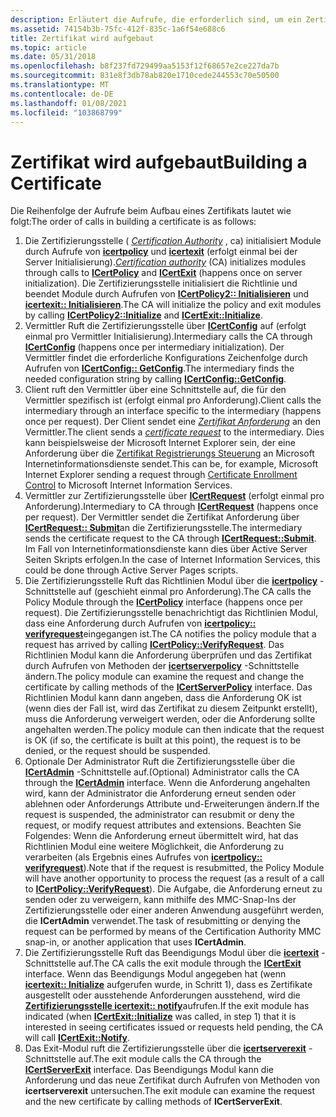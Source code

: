 ```yaml
---
description: Erläutert die Aufrufe, die erforderlich sind, um ein Zertifikat zu erstellen.
ms.assetid: 74154b3b-75fc-412f-835c-1a6f54e688c6
title: Zertifikat wird aufgebaut
ms.topic: article
ms.date: 05/31/2018
ms.openlocfilehash: b8f237fd729499aa5153f12f68657e2ce227da7b
ms.sourcegitcommit: 831e8f3db78ab820e1710cede244553c70e50500
ms.translationtype: MT
ms.contentlocale: de-DE
ms.lasthandoff: 01/08/2021
ms.locfileid: "103868799"
---
```

# <a name="building-a-certificate"></a><span data-ttu-id="323e2-103">Zertifikat wird aufgebaut</span><span class="sxs-lookup"><span data-stu-id="323e2-103">Building a Certificate</span></span>

<span data-ttu-id="323e2-104">Die Reihenfolge der Aufrufe beim Aufbau eines Zertifikats lautet wie folgt:</span><span class="sxs-lookup"><span data-stu-id="323e2-104">The order of calls in building a certificate is as follows:</span></span>

1.  <span data-ttu-id="323e2-105">Die Zertifizierungsstelle ( [*Certification Authority*](../secgloss/c-gly.md) , ca) initialisiert Module durch Aufrufe von [**icertpolicy**](/windows/desktop/api/Certpol/nn-certpol-icertpolicy) und [**icertexit**](/windows/desktop/api/Certexit/nn-certexit-icertexit) (erfolgt einmal bei der Server Initialisierung).</span><span class="sxs-lookup"><span data-stu-id="323e2-105">[*Certification authority*](../secgloss/c-gly.md) (CA) initializes modules through calls to [**ICertPolicy**](/windows/desktop/api/Certpol/nn-certpol-icertpolicy) and [**ICertExit**](/windows/desktop/api/Certexit/nn-certexit-icertexit) (happens once on server initialization).</span></span> <span data-ttu-id="323e2-106">Die Zertifizierungsstelle initialisiert die Richtlinie und beendet Module durch Aufrufen von [**ICertPolicy2:: Initialisieren**](/windows/desktop/api/Certpol/nf-certpol-icertpolicy-initialize) und [**icertexit:: Initialisieren**](/windows/desktop/api/Certexit/nf-certexit-icertexit-initialize).</span><span class="sxs-lookup"><span data-stu-id="323e2-106">The CA will initialize the policy and exit modules by calling [**ICertPolicy2::Initialize**](/windows/desktop/api/Certpol/nf-certpol-icertpolicy-initialize) and [**ICertExit::Initialize**](/windows/desktop/api/Certexit/nf-certexit-icertexit-initialize).</span></span>
2.  <span data-ttu-id="323e2-107">Vermittler Ruft die Zertifizierungsstelle über [**ICertConfig**](/windows/desktop/api/Certcli/nn-certcli-icertconfig) auf (erfolgt einmal pro Vermittler Initialisierung).</span><span class="sxs-lookup"><span data-stu-id="323e2-107">Intermediary calls the CA through [**ICertConfig**](/windows/desktop/api/Certcli/nn-certcli-icertconfig) (happens once per intermediary initialization).</span></span> <span data-ttu-id="323e2-108">Der Vermittler findet die erforderliche Konfigurations Zeichenfolge durch Aufrufen von [**ICertConfig:: GetConfig**](/windows/desktop/api/Certcli/nf-certcli-icertconfig-getconfig).</span><span class="sxs-lookup"><span data-stu-id="323e2-108">The intermediary finds the needed configuration string by calling [**ICertConfig::GetConfig**](/windows/desktop/api/Certcli/nf-certcli-icertconfig-getconfig).</span></span>
3.  <span data-ttu-id="323e2-109">Client ruft den Vermittler über eine Schnittstelle auf, die für den Vermittler spezifisch ist (erfolgt einmal pro Anforderung).</span><span class="sxs-lookup"><span data-stu-id="323e2-109">Client calls the intermediary through an interface specific to the intermediary (happens once per request).</span></span> <span data-ttu-id="323e2-110">Der Client sendet eine [*Zertifikat Anforderung*](../secgloss/c-gly.md) an den Vermittler.</span><span class="sxs-lookup"><span data-stu-id="323e2-110">The client sends a [*certificate request*](../secgloss/c-gly.md) to the intermediary.</span></span> <span data-ttu-id="323e2-111">Dies kann beispielsweise der Microsoft Internet Explorer sein, der eine Anforderung über die [Zertifikat Registrierungs Steuerung](certificate-enrollment-control.md) an Microsoft Internetinformationsdienste sendet.</span><span class="sxs-lookup"><span data-stu-id="323e2-111">This can be, for example, Microsoft Internet Explorer sending a request through [Certificate Enrollment Control](certificate-enrollment-control.md) to Microsoft Internet Information Services.</span></span>
4.  <span data-ttu-id="323e2-112">Vermittler zur Zertifizierungsstelle über [**ICertRequest**](/windows/desktop/api/Certcli/nn-certcli-icertrequest) (erfolgt einmal pro Anforderung).</span><span class="sxs-lookup"><span data-stu-id="323e2-112">Intermediary to CA through [**ICertRequest**](/windows/desktop/api/Certcli/nn-certcli-icertrequest) (happens once per request).</span></span> <span data-ttu-id="323e2-113">Der Vermittler sendet die Zertifikat Anforderung über [**ICertRequest:: Submit**](/windows/desktop/api/Certcli/nf-certcli-icertrequest-submit)an die Zertifizierungsstelle.</span><span class="sxs-lookup"><span data-stu-id="323e2-113">The intermediary sends the certificate request to the CA through [**ICertRequest::Submit**](/windows/desktop/api/Certcli/nf-certcli-icertrequest-submit).</span></span> <span data-ttu-id="323e2-114">Im Fall von Internetinformationsdienste kann dies über Active Server Seiten Skripts erfolgen.</span><span class="sxs-lookup"><span data-stu-id="323e2-114">In the case of Internet Information Services, this could be done through Active Server Pages scripts.</span></span>
5.  <span data-ttu-id="323e2-115">Die Zertifizierungsstelle Ruft das Richtlinien Modul über die [**icertpolicy**](/windows/desktop/api/Certpol/nn-certpol-icertpolicy) -Schnittstelle auf (geschieht einmal pro Anforderung).</span><span class="sxs-lookup"><span data-stu-id="323e2-115">The CA calls the Policy Module through the [**ICertPolicy**](/windows/desktop/api/Certpol/nn-certpol-icertpolicy) interface (happens once per request).</span></span> <span data-ttu-id="323e2-116">Die Zertifizierungsstelle benachrichtigt das Richtlinien Modul, dass eine Anforderung durch Aufrufen von [**icertpolicy:: verifyrequest**](/windows/desktop/api/Certpol/nf-certpol-icertpolicy-verifyrequest)eingegangen ist.</span><span class="sxs-lookup"><span data-stu-id="323e2-116">The CA notifies the policy module that a request has arrived by calling [**ICertPolicy::VerifyRequest**](/windows/desktop/api/Certpol/nf-certpol-icertpolicy-verifyrequest).</span></span> <span data-ttu-id="323e2-117">Das Richtlinien Modul kann die Anforderung überprüfen und das Zertifikat durch Aufrufen von Methoden der [**icertserverpolicy**](/windows/desktop/api/Certif/nn-certif-icertserverpolicy) -Schnittstelle ändern.</span><span class="sxs-lookup"><span data-stu-id="323e2-117">The policy module can examine the request and change the certificate by calling methods of the [**ICertServerPolicy**](/windows/desktop/api/Certif/nn-certif-icertserverpolicy) interface.</span></span> <span data-ttu-id="323e2-118">Das Richtlinien Modul kann dann angeben, dass die Anforderung OK ist (wenn dies der Fall ist, wird das Zertifikat zu diesem Zeitpunkt erstellt), muss die Anforderung verweigert werden, oder die Anforderung sollte angehalten werden.</span><span class="sxs-lookup"><span data-stu-id="323e2-118">The policy module can then indicate that the request is OK (if so, the certificate is built at this point), the request is to be denied, or the request should be suspended.</span></span>
6.  <span data-ttu-id="323e2-119">Optionale Der Administrator Ruft die Zertifizierungsstelle über die [**ICertAdmin**](/windows/desktop/api/Certadm/nn-certadm-icertadmin) -Schnittstelle auf.</span><span class="sxs-lookup"><span data-stu-id="323e2-119">(Optional) Administrator calls the CA through the [**ICertAdmin**](/windows/desktop/api/Certadm/nn-certadm-icertadmin) interface.</span></span> <span data-ttu-id="323e2-120">Wenn die Anforderung angehalten wird, kann der Administrator die Anforderung erneut senden oder ablehnen oder Anforderungs Attribute und-Erweiterungen ändern.</span><span class="sxs-lookup"><span data-stu-id="323e2-120">If the request is suspended, the administrator can resubmit or deny the request, or modify request attributes and extensions.</span></span> <span data-ttu-id="323e2-121">Beachten Sie Folgendes: Wenn die Anforderung erneut übermittelt wird, hat das Richtlinien Modul eine weitere Möglichkeit, die Anforderung zu verarbeiten (als Ergebnis eines Aufrufes von [**icertpolicy:: verifyrequest**](/windows/desktop/api/Certpol/nf-certpol-icertpolicy-verifyrequest)).</span><span class="sxs-lookup"><span data-stu-id="323e2-121">Note that if the request is resubmitted, the Policy Module will have another opportunity to process the request (as a result of a call to [**ICertPolicy::VerifyRequest**](/windows/desktop/api/Certpol/nf-certpol-icertpolicy-verifyrequest)).</span></span> <span data-ttu-id="323e2-122">Die Aufgabe, die Anforderung erneut zu senden oder zu verweigern, kann mithilfe des MMC-Snap-Ins der Zertifizierungsstelle oder einer anderen Anwendung ausgeführt werden, die **ICertAdmin** verwendet.</span><span class="sxs-lookup"><span data-stu-id="323e2-122">The task of resubmitting or denying the request can be performed by means of the Certification Authority MMC snap-in, or another application that uses **ICertAdmin**.</span></span>
7.  <span data-ttu-id="323e2-123">Die Zertifizierungsstelle Ruft das Beendigungs Modul über die [**icertexit**](/windows/desktop/api/Certexit/nn-certexit-icertexit) -Schnittstelle auf.</span><span class="sxs-lookup"><span data-stu-id="323e2-123">The CA calls the exit module through the [**ICertExit**](/windows/desktop/api/Certexit/nn-certexit-icertexit) interface.</span></span> <span data-ttu-id="323e2-124">Wenn das Beendigungs Modul angegeben hat (wenn [**icertexit:: Initialize**](/windows/desktop/api/Certexit/nf-certexit-icertexit-initialize) aufgerufen wurde, in Schritt 1), dass es Zertifikate ausgestellt oder ausstehende Anforderungen ausstehend, wird die [**Zertifizierungsstelle icertexit:: notify**](/windows/desktop/api/Certexit/nf-certexit-icertexit-notify)aufrufen.</span><span class="sxs-lookup"><span data-stu-id="323e2-124">If the exit module has indicated (when [**ICertExit::Initialize**](/windows/desktop/api/Certexit/nf-certexit-icertexit-initialize) was called, in step 1) that it is interested in seeing certificates issued or requests held pending, the CA will call [**ICertExit::Notify**](/windows/desktop/api/Certexit/nf-certexit-icertexit-notify).</span></span>
8.  <span data-ttu-id="323e2-125">Das Exit-Modul ruft die Zertifizierungsstelle über die [**icertserverexit**](/windows/desktop/api/Certif/nn-certif-icertserverexit) -Schnittstelle auf.</span><span class="sxs-lookup"><span data-stu-id="323e2-125">The exit module calls the CA through the [**ICertServerExit**](/windows/desktop/api/Certif/nn-certif-icertserverexit) interface.</span></span> <span data-ttu-id="323e2-126">Das Beendigungs Modul kann die Anforderung und das neue Zertifikat durch Aufrufen von Methoden von **icertserverexit** untersuchen.</span><span class="sxs-lookup"><span data-stu-id="323e2-126">The exit module can examine the request and the new certificate by calling methods of **ICertServerExit**.</span></span>

 

 
